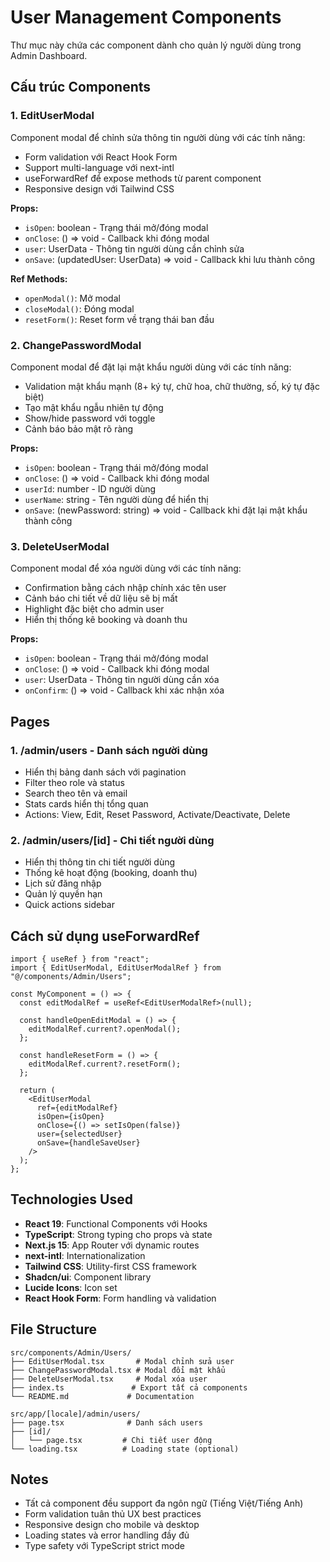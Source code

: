 # User Management Components

Thư mục này chứa các component dành cho quản lý người dùng trong Admin Dashboard.

## Cấu trúc Components

### 1. EditUserModal

Component modal để chỉnh sửa thông tin người dùng với các tính năng:

- Form validation với React Hook Form
- Support multi-language với next-intl
- useForwardRef để expose methods từ parent component
- Responsive design với Tailwind CSS

**Props:**

- `isOpen`: boolean - Trạng thái mở/đóng modal
- `onClose`: () => void - Callback khi đóng modal
- `user`: UserData - Thông tin người dùng cần chỉnh sửa
- `onSave`: (updatedUser: UserData) => void - Callback khi lưu thành công

**Ref Methods:**

- `openModal()`: Mở modal
- `closeModal()`: Đóng modal
- `resetForm()`: Reset form về trạng thái ban đầu

### 2. ChangePasswordModal

Component modal để đặt lại mật khẩu người dùng với các tính năng:

- Validation mật khẩu mạnh (8+ ký tự, chữ hoa, chữ thường, số, ký tự đặc biệt)
- Tạo mật khẩu ngẫu nhiên tự động
- Show/hide password với toggle
- Cảnh báo bảo mật rõ ràng

**Props:**

- `isOpen`: boolean - Trạng thái mở/đóng modal
- `onClose`: () => void - Callback khi đóng modal
- `userId`: number - ID người dùng
- `userName`: string - Tên người dùng để hiển thị
- `onSave`: (newPassword: string) => void - Callback khi đặt lại mật khẩu thành công

### 3. DeleteUserModal

Component modal để xóa người dùng với các tính năng:

- Confirmation bằng cách nhập chính xác tên user
- Cảnh báo chi tiết về dữ liệu sẽ bị mất
- Highlight đặc biệt cho admin user
- Hiển thị thống kê booking và doanh thu

**Props:**

- `isOpen`: boolean - Trạng thái mở/đóng modal
- `onClose`: () => void - Callback khi đóng modal
- `user`: UserData - Thông tin người dùng cần xóa
- `onConfirm`: () => void - Callback khi xác nhận xóa

## Pages

### 1. /admin/users - Danh sách người dùng

- Hiển thị bảng danh sách với pagination
- Filter theo role và status
- Search theo tên và email
- Stats cards hiển thị tổng quan
- Actions: View, Edit, Reset Password, Activate/Deactivate, Delete

### 2. /admin/users/[id] - Chi tiết người dùng

- Hiển thị thông tin chi tiết người dùng
- Thống kê hoạt động (booking, doanh thu)
- Lịch sử đăng nhập
- Quản lý quyền hạn
- Quick actions sidebar

## Cách sử dụng useForwardRef

```tsx
import { useRef } from "react";
import { EditUserModal, EditUserModalRef } from "@/components/Admin/Users";

const MyComponent = () => {
  const editModalRef = useRef<EditUserModalRef>(null);

  const handleOpenEditModal = () => {
    editModalRef.current?.openModal();
  };

  const handleResetForm = () => {
    editModalRef.current?.resetForm();
  };

  return (
    <EditUserModal
      ref={editModalRef}
      isOpen={isOpen}
      onClose={() => setIsOpen(false)}
      user={selectedUser}
      onSave={handleSaveUser}
    />
  );
};
```

## Technologies Used

- **React 19**: Functional Components với Hooks
- **TypeScript**: Strong typing cho props và state
- **Next.js 15**: App Router với dynamic routes
- **next-intl**: Internationalization
- **Tailwind CSS**: Utility-first CSS framework
- **Shadcn/ui**: Component library
- **Lucide Icons**: Icon set
- **React Hook Form**: Form handling và validation

## File Structure

```
src/components/Admin/Users/
├── EditUserModal.tsx       # Modal chỉnh sửa user
├── ChangePasswordModal.tsx # Modal đổi mật khẩu
├── DeleteUserModal.tsx     # Modal xóa user
├── index.ts               # Export tất cả components
└── README.md             # Documentation

src/app/[locale]/admin/users/
├── page.tsx              # Danh sách users
├── [id]/
│   └── page.tsx         # Chi tiết user động
└── loading.tsx          # Loading state (optional)
```

## Notes

- Tất cả component đều support đa ngôn ngữ (Tiếng Việt/Tiếng Anh)
- Form validation tuân thủ UX best practices
- Responsive design cho mobile và desktop
- Loading states và error handling đầy đủ
- Type safety với TypeScript strict mode
